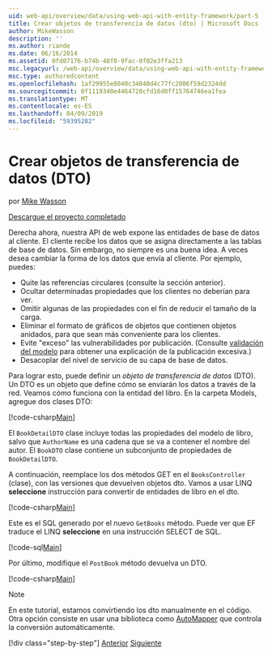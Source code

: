 ```yaml
---
uid: web-api/overview/data/using-web-api-with-entity-framework/part-5
title: Crear objetos de transferencia de datos (dto) | Microsoft Docs
author: MikeWasson
description: ''
ms.author: riande
ms.date: 06/16/2014
ms.assetid: 0fd07176-b74b-48f0-9fac-0f02e3ffa213
msc.legacyurl: /web-api/overview/data/using-web-api-with-entity-framework/part-5
msc.type: authoredcontent
ms.openlocfilehash: 1af29955e8040c34840d4c77fc2006f59d2324dd
ms.sourcegitcommit: 0f1119340e4464720cfd16d0ff15764746ea1fea
ms.translationtype: MT
ms.contentlocale: es-ES
ms.lasthandoff: 04/09/2019
ms.locfileid: "59395282"
---
```

# <a name="create-data-transfer-objects-dtos"></a>Crear objetos de transferencia de datos (DTO)

por [Mike Wasson](https://github.com/MikeWasson)

[Descargue el proyecto completado](https://github.com/MikeWasson/BookService)

Derecha ahora, nuestra API de web expone las entidades de base de datos al cliente. El cliente recibe los datos que se asigna directamente a las tablas de base de datos. Sin embargo, no siempre es una buena idea. A veces desea cambiar la forma de los datos que envía al cliente. Por ejemplo, puedes:

- Quite las referencias circulares (consulte la sección anterior).
- Ocultar determinadas propiedades que los clientes no deberían para ver.
- Omitir algunas de las propiedades con el fin de reducir el tamaño de la carga.
- Eliminar el formato de gráficos de objetos que contienen objetos anidados, para que sean más conveniente para los clientes.
- Evite "exceso" las vulnerabilidades por publicación. (Consulte [validación del modelo](../../formats-and-model-binding/model-validation-in-aspnet-web-api.md) para obtener una explicación de la publicación excesiva.)
- Desacoplar del nivel de servicio de su capa de base de datos.

Para lograr esto, puede definir un *objeto de transferencia de datos* (DTO). Un DTO es un objeto que define cómo se enviarán los datos a través de la red. Veamos cómo funciona con la entidad del libro. En la carpeta Models, agregue dos clases DTO:

[!code-csharp[Main](part-5/samples/sample1.cs)]

El `BookDetailDTO` clase incluye todas las propiedades del modelo de libro, salvo que `AuthorName` es una cadena que se va a contener el nombre del autor. El `BookDTO` clase contiene un subconjunto de propiedades de `BookDetailDTO`.

A continuación, reemplace los dos métodos GET en el `BooksController` (clase), con las versiones que devuelven objetos dto. Vamos a usar LINQ **seleccione** instrucción para convertir de entidades de libro en el dto.

[!code-csharp[Main](part-5/samples/sample2.cs)]

Este es el SQL generado por el nuevo `GetBooks` método. Puede ver que EF traduce el LINQ **seleccione** en una instrucción SELECT de SQL.

[!code-sql[Main](part-5/samples/sample3.sql)]

Por último, modifique el `PostBook` método devuelva un DTO.

[!code-csharp[Main](part-5/samples/sample4.cs)]

> [!NOTE]
> En este tutorial, estamos convirtiendo los dto manualmente en el código. Otra opción consiste en usar una biblioteca como [AutoMapper](http://automapper.org/) que controla la conversión automáticamente.
> 
> [!div class="step-by-step"]
> [Anterior](part-4.md)
> [Siguiente](part-6.md)
